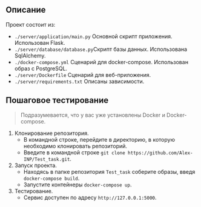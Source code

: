 ## Описание
Проект состоит из:
- ``./server/application/main.py`` Основной скрипт приложения. Использован Flask.
- ``./server/database/database.py``Скрипт базы данных. Использована SqlAlchemy.
- ``./docker-compose.yml`` Сценарий для docker-compose. Использован образ с PostgreSQL.
- ``./server/Dockerfile`` Сценарий для веб-приложения.
- ``./server/requirements.txt`` Описаны зависимости.

## Пошаговое тестирование
> Подразумевается, что у вас уже установлены Docker и Docker-compose.
1. Клонирование репозитория.
   * В командной строке, перейдите в директорию, в которую необходимо клонировать репозиторий.
   * Введите в командной строке ``git clone https://github.com/Alex-INP/Test_task.git``.
2. Запуск проекта.
   * Находясь в папке репозитория ``Test_task`` соберите образы, введя ``docker-compose build``.
   * Запустите контейнеры ``docker-compose up``.
3. Тестирование.
   * Сервис доступен по адресу ``http://127.0.0.1:5000``.
   
